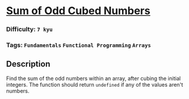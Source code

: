 # [Sum of Odd Cubed Numbers](https://www.codewars.com/kata/580dda86c40fa6c45f00028a)

### Difficulty: `7 kyu`

### Tags: `Fundamentals` `Functional Programming` `Arrays`

## Description

Find the sum of the odd numbers within an array, after cubing the initial integers. The function should return `undefined` if any of the values aren't numbers.